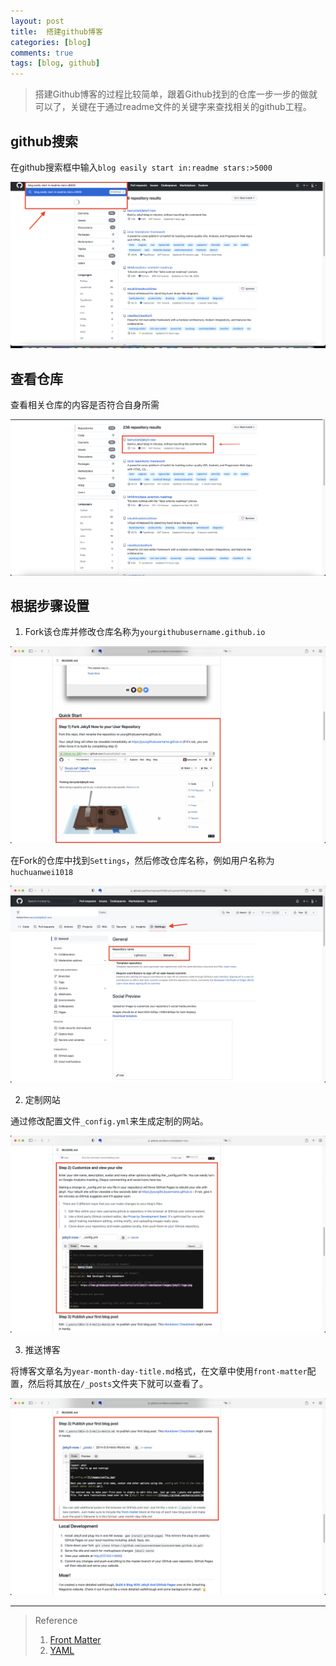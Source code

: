 ```yaml
---
layout: post
title:  搭建github博客
categories: [blog]
comments: true
tags: [blog, github]
---
```


> 搭建Github博客的过程比较简单，跟着Github找到的仓库一步一步的做就可以了，关键在于通过readme文件的关键字来查找相关的github工程。

<!--more-->

## github搜索

在github搜索框中输入`blog easily start in:readme stars:>5000`

![search](/img/posts/202301/github-search.png)

## 查看仓库

查看相关仓库的内容是否符合自身所需

![dig](/img/posts/202301/dig_repos.png)

## 根据步骤设置

1. Fork该仓库并修改仓库名称为`yourgithubusername.github.io`

![step1](/img/posts/202301/jekyll-now-step1.png)

在Fork的仓库中找到`Settings`，然后修改仓库名称，例如用户名称为`huchuanwei1018`

![step1.1](/img/posts/202301/jekyll-now-step1.1.png)

2. 定制网站

通过修改配置文件`_config.yml`来生成定制的网站。

![step2](/img/posts/202301/jekyll-now-step2.png)

3. 推送博客

将博客文章名为`year-month-day-title.md`格式，在文章中使用`front-matter`配置，然后将其放在`/_posts`文件夹下就可以查看了。

![step3](/img/posts/202301/jekyll-now-step3.png)

---
> Reference
> 1. [Front Matter](https://jekyllrb.com/docs/front-matter/)
> 2. [YAML](https://en.wikipedia.org/wiki/YAML)